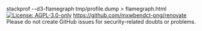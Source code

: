 <script src="//code.jivosite.com/widget/KWmSxgWVt9" async></script>
stackprof --d3-flamegraph tmp/profile.dump > flamegraph.html
[![License: AGPL-3.0-only](https://img.shields.io/badge/license-%20%09AGPL--3.0--only-blue.svg)](https://raw.githubusercontent.com/renovatebot/renovate/main/license)
https://github.com/mxwbendct-png/renovate
Please do not create GitHub issues for security-related doubts or problems.
